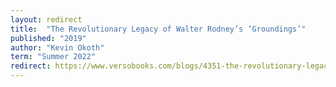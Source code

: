 ```yaml
---
layout: redirect
title:  "The Revolutionary Legacy of Walter Rodney’s ‘Groundings’"
published: "2019"
author: "Kevin Okoth"
term: "Summer 2022"
redirect: https://www.versobooks.com/blogs/4351-the-revolutionary-legacy-of-walter-rodney-s-groundings
---
```

